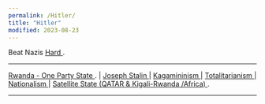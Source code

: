 ```yaml
---
permalink: /Hitler/
title: "Hitler"
modified: 2023-08-23
---
```







Beat Nazis <a href=" https://en.wikipedia.org/wiki/Nazi_Germany "> Hard  </a> .


<hr style="height:2px;border-width:0;color:gray;background-color:gray">


<a href=" https://en.wikipedia.org/wiki/One-party_state "> Rwanda - One Party State </a> . | <a href=" https://en.wikipedia.org/wiki/Joseph_Stalin "> Joseph Stalin </a> | <a href=" https://en.wikipedia.org/wiki/Leninism "> Kagamininism </a>  | <a href=" https://phdcsseiden.github.io/Totalitarianism/ "> Totalitarianism </a> | <a href=" https://en.wikipedia.org/wiki/Nationalism "> Nationalism </a> | <a href=" https://en.wikipedia.org/wiki/Satellite_state#Post-World_War_II "> Satellite State (QATAR & Kigali-Rwanda /Africa) </a> .


<hr style="height:2px;border-width:0;color:gray;background-color:gray">













